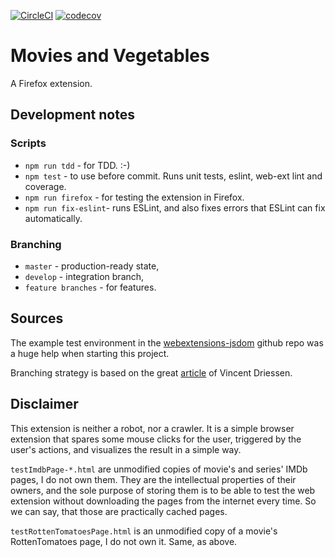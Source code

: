 [![CircleCI](https://circleci.com/gh/gergooo/MoviesAndVegetables/tree/rotten-score-on-imdb.svg?style=svg&circle-token=deac9a2ced9ed3937ff44eb0f9cf3f63aa6bff08)](https://circleci.com/gh/gergooo/MoviesAndVegetables/tree/rotten-score-on-imdb)  [![codecov](https://codecov.io/gh/gergooo/MoviesAndVegetables/branch/rotten-score-on-imdb/graph/badge.svg?token=nUY2twqHRv)](https://codecov.io/gh/gergooo/MoviesAndVegetables/branch/rotten-score-on-imdb)


# Movies and Vegetables
A Firefox extension.

## Development notes
### Scripts
- `npm run tdd` - for TDD. :-)
- `npm test` - to use before commit. Runs unit tests, eslint, web-ext lint and coverage.
- `npm run firefox` - for testing the extension in Firefox.
- `npm run fix-eslint`- runs ESLint, and also fixes errors that ESLint can fix automatically.

### Branching
- `master` - production-ready state,
- `develop` - integration branch,
- `feature branches` - for features.

## Sources
The example test environment in the [webextensions-jsdom](https://github.com/webexts/webextensions-jsdom) github repo was a huge help when starting this project.

Branching strategy is based on the great [article](https://nvie.com/posts/a-successful-git-branching-model/) of Vincent Driessen.

## Disclaimer
This extension is neither a robot, nor a crawler. It is a simple browser extension that spares some mouse clicks for the user, triggered by the user's actions, and visualizes the result in a simple way.

`testImdbPage-*.html` are unmodified copies of movie's and series' IMDb pages, I do not own them. They are the intellectual properties of their owners, and the sole purpose of storing them is to be able to test the web extension without downloading the pages from the internet every time. So we can say, that those are practically cached pages.

`testRottenTomatoesPage.html` is an unmodified copy of a movie's RottenTomatoes page, I do not own it. Same, as above.
